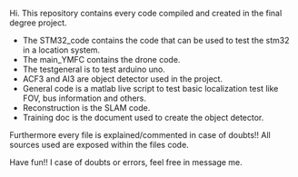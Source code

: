 
Hi. This repository contains every code compiled and created in the final degree project.

- The STM32_code contains the code that can be used to test the stm32 in a location system.
- The main_YMFC contains the drone code.
- The testgeneral is to test arduino uno.
- ACF3 and AI3 are object detector used in the project.
- General code is a matlab live script to test basic localization test like FOV, bus information and others.
- Reconstruction is the SLAM code.
- Training doc is the document used to create the object detector.

Furthermore every file is explained/commented in case of doubts!!
All sources used are exposed within the files code.

Have fun!! I case of doubts or errors, feel free in message me.
